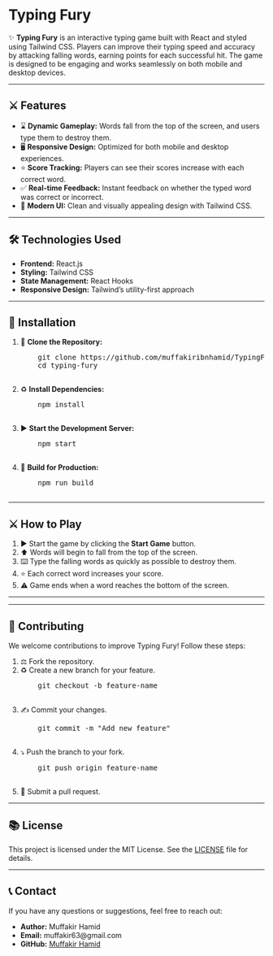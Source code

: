 # Typing Fury

<p>✨ <strong>Typing Fury</strong> is an interactive typing game built with React and styled using Tailwind CSS. Players can improve their typing speed and accuracy by attacking falling words, earning points for each successful hit. The game is designed to be engaging and works seamlessly on both mobile and desktop devices.</p>

---

<h2>⚔️ Features</h2>

<ul>
  <li>⌛ <strong>Dynamic Gameplay:</strong> Words fall from the top of the screen, and users type them to destroy them.</li>
  <li>🖥️ <strong>Responsive Design:</strong> Optimized for both mobile and desktop experiences.</li>
  <li>⭐ <strong>Score Tracking:</strong> Players can see their scores increase with each correct word.</li>
  <li>✅ <strong>Real-time Feedback:</strong> Instant feedback on whether the typed word was correct or incorrect.</li>
  <li>🔧 <strong>Modern UI:</strong> Clean and visually appealing design with Tailwind CSS.</li>
</ul>

---

<h2>🛠️ Technologies Used</h2>

<ul>
  <li><strong>Frontend:</strong> React.js</li>
  <li><strong>Styling:</strong> Tailwind CSS</li>
  <li><strong>State Management:</strong> React Hooks</li>
  <li><strong>Responsive Design:</strong> Tailwind’s utility-first approach</li>
</ul>

---

<h2>🔄 Installation</h2>

<ol>
  <li>🔧 <strong>Clone the Repository:</strong>
    <pre>
    git clone https://github.com/muffakiribnhamid/TypingFury.git
    cd typing-fury
    </pre>
  </li>
  <li>♻️ <strong>Install Dependencies:</strong>
    <pre>
    npm install
    </pre>
  </li>
  <li>▶️ <strong>Start the Development Server:</strong>
    <pre>
    npm start
    </pre>
  </li>
  <li>🔄 <strong>Build for Production:</strong>
    <pre>
    npm run build
    </pre>
  </li>
</ol>

---

<h2>⚔️ How to Play</h2>

<ol>
  <li>▶️ Start the game by clicking the <strong>Start Game</strong> button.</li>
  <li>⬆️ Words will begin to fall from the top of the screen.</li>
  <li>⌨️ Type the falling words as quickly as possible to destroy them.</li>
  <li>⭐ Each correct word increases your score.</li>
  <li>⚠ Game ends when a word reaches the bottom of the screen.</li>
</ol>

---




---

<h2>🤝 Contributing</h2>

<p>We welcome contributions to improve Typing Fury! Follow these steps:</p>

<ol>
  <li>⚖️ Fork the repository.</li>
  <li>♻️ Create a new branch for your feature.
    <pre>
    git checkout -b feature-name
    </pre>
  </li>
  <li>✍️ Commit your changes.
    <pre>
    git commit -m "Add new feature"
    </pre>
  </li>
  <li>⤵️ Push the branch to your fork.
    <pre>
    git push origin feature-name
    </pre>
  </li>
  <li>🔗 Submit a pull request.</li>
</ol>

---

<h2>📚 License</h2>

<p>This project is licensed under the MIT License. See the <a href="./LICENSE">LICENSE</a> file for details.</p>

---

<h2>📞 Contact</h2>

<p>If you have any questions or suggestions, feel free to reach out:</p>

<ul>
  <li><strong>Author:</strong> Muffakir Hamid</li>
  <li><strong>Email:</strong> muffakir63@gmail.com</li>
  <li><strong>GitHub:</strong> <a href="https://github.com/muffakiribnhamid">Muffakir Hamid</a></li>
</ul>
